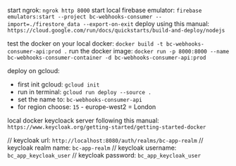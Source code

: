 start ngrok: `ngrok http 8000`
start local firebase emulator: `firebase emulators:start --project bc-webhooks-consumer --import=./firestore_data --export-on-exit`
deploy using this manual: `https://cloud.google.com/run/docs/quickstarts/build-and-deploy/nodejs`

test the docker on your local docker: `docker build -t bc-webhooks-consumer-api:prod .`
run the docker image: `docker run -p 8000:8000 --name bc-webhooks-consumer-container -d bc-webhooks-consumer-api:prod`

deploy on gcloud:

- first init gcloud: `gcloud init`
- run in terminal: `gcloud run deploy --source .`
- set the name to: `bc-webhooks-consumer-api`
- for region choose: `15` - europe-west2 = London

local docker keycloack server following this manual: `https://www.keycloak.org/getting-started/getting-started-docker`

// keycloak url: `http://localhost:8080/auth/realms/bc-app-realm`
// keycloak realm name: `bc-app-realm`
// keycloak username: `bc_app_keycloak_user`
// keycloak password: `bc_app_keycloak_user`
